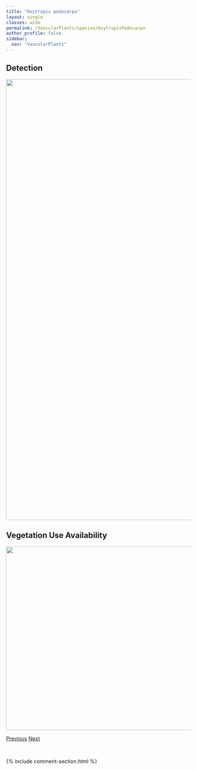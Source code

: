 ```yaml
---
title: "Oxytropis podocarpa"
layout: single
classes: wide
permalink: /VascularPlants/species/OxytropisPodocarpa
author_profile: false
sidebar:
  nav: "VascularPlants"
---
```


<h2>Detection</h2>

<a href="https://drive.google.com/uc?export=view&id=1F5B2r1e9Q6-LSl8ardKHYyhY8r_yTZ1y">
<img src="https://drive.google.com/uc?export=view&id=1F5B2r1e9Q6-LSl8ardKHYyhY8r_yTZ1y" height = "1200" width = "800">
</a>


<h2>Vegetation Use Availability</h2>

<a href="https://drive.google.com/uc?export=view&id=113Kw4UObhM7j1uBYT1LrjKvHGAPvVrlY">
<img src="https://drive.google.com/uc?export=view&id=113Kw4UObhM7j1uBYT1LrjKvHGAPvVrlY" height = "500" width = "1000">
</a>


<a href="/DevelopmentWebsite/VascularPlants/species/OxytropisDeflexa" class="pagination--pager" title="Oxytropis deflexa">Previous</a> <a href="/DevelopmentWebsite/VascularPlants/species/OxytropisSericea" class="pagination--pager" title="Oxytropis sericea">Next</a>

<p>&nbsp;</p>

{% include comment-section.html %}
